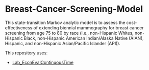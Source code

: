 # Breast-Cancer-Screening-Model
This state-transition Markov analytic model is to assess the cost-effectiveness of extending biennial mammography for 
breast cancer screening from age 75 to 80 by race (i.e., non-Hispanic Whites, non-Hispanic Black, non-Hispanic 
American Indian/Alaska Native (AIAN), Hispanic, and non-Hispanic Asian/Pacific Islander (API)).

This repository uses:
- [Lab_EconEvalContinuousTime](https://github.com/HPM573/Lab_EconEvalContinuousTime)
